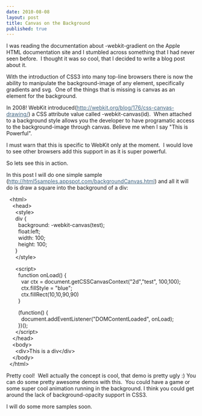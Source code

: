 ```yaml
---
date: 2010-08-08
layout: post
title: Canvas on the Background
published: true
---
```



<div>
<div>I was reading the documentation about -webkit-gradient on the Apple HTML documentation site and I stumbled across something that I had never seen before. &nbsp;I thought it was so cool, that I decided to write a blog post about it.</div>
<p />
<div>With the introduction of CSS3 into many top-line browsers there is now the ability to manipulate the background-image of any element, specifically gradients and svg. &nbsp;One of the things that is missing is canvas as an element for the background.</div>
<p />
<div>In 2008! WebKit introduced(<a href="http://webkit.org/blog/176/css-canvas-drawing/" target="_blank" style="color: #406480;">http://webkit.org/blog/176/css-canvas-drawing/</a>) a CSS attribute value called -webkit-canvas(id). &nbsp;When attached to a background style allows you the developer to have programatic access to the background-image through canvas. Believe me when I say "This is Powerful".</div>
<p />
<div>I must warn that this is specific to WebKit only at the moment. &nbsp;I would love to see other browsers add this support in as it is super powerful.</div>
<p />
<div>So lets see this in action.</div>
<p />
<div>In this post I will do one simple sample (<a href="http://html5samples.appspot.com/backgroundCanvas.html" target="_blank" style="color: #406480;">http://html5samples.appspot.com/backgroundCanvas.html</a>)&nbsp;and all it will do is draw a square into the background of a div:</div>
</div>
<p />
<div>&nbsp;&nbsp;&lt;html&gt;</div>
<div>&nbsp;&nbsp; &nbsp;&lt;head&gt;</div>
<div>&nbsp;&nbsp; &nbsp; &nbsp;&lt;style&gt;</div>
<div>&nbsp;&nbsp; &nbsp; &nbsp;div {</div>
<div>&nbsp;&nbsp; &nbsp; &nbsp; &nbsp;background: -webkit-canvas(test);</div>
<div>&nbsp;&nbsp; &nbsp; &nbsp; &nbsp;float:left;</div>
<div>&nbsp;&nbsp; &nbsp; &nbsp; &nbsp;width: 100;</div>
<div>&nbsp;&nbsp; &nbsp; &nbsp; &nbsp;height: 100;</div>
<div>&nbsp;&nbsp; &nbsp; &nbsp;}</div>
<div>&nbsp;&nbsp; &nbsp; &nbsp;&lt;/style&gt;</div>
<p />
<div>&nbsp;&nbsp; &nbsp; &nbsp;&lt;script&gt;</div>
<div>&nbsp;&nbsp; &nbsp; &nbsp; &nbsp;function onLoad() {</div>
<div>&nbsp;&nbsp; &nbsp; &nbsp; &nbsp; &nbsp;var ctx = document.getCSSCanvasContext("2d","test", 100,100);</div>
<div>&nbsp;&nbsp; &nbsp; &nbsp; &nbsp; &nbsp;ctx.fillStyle = "blue";</div>
<div>&nbsp;&nbsp; &nbsp; &nbsp; &nbsp; &nbsp;ctx.fillRect(10,10,90,90)</div>
<div>&nbsp;&nbsp; &nbsp; &nbsp; &nbsp;}</div>
<p />
<div>&nbsp;&nbsp; &nbsp; &nbsp; &nbsp;(function() {</div>
<div>&nbsp;&nbsp; &nbsp; &nbsp; &nbsp; &nbsp;document.addEventListener("DOMContentLoaded", onLoad);</div>
<div>&nbsp;&nbsp; &nbsp; &nbsp; &nbsp;})();</div>
<div>&nbsp;&nbsp; &nbsp; &nbsp;&lt;/script&gt;</div>
<div>&nbsp;&nbsp; &nbsp;&lt;/head&gt;</div>
<div>&nbsp;&nbsp; &nbsp;&lt;body&gt;</div>
<div>&nbsp;&nbsp; &nbsp; &nbsp;&lt;div&gt;This is a div&lt;/div&gt;</div>
<div>&nbsp;&nbsp; &nbsp;&lt;/body&gt;</div>
<div>&nbsp;&nbsp;&lt;/html&gt;</div>
<p />
<div>
<div>Pretty cool! &nbsp;Well actually the concept is cool, that demo is pretty ugly :)&nbsp;You can do some pretty awesome demos with this. &nbsp;You could have a game or some super cool animation running in the background. I think you could get around the lack of background-opacity support in CSS3.</div>
<p />
</div>
<div>I will do some more samples soon.</div>
<p>&nbsp;</p>

